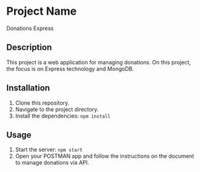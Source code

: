 # Project Name
Donations Express

## Description
This project is a web application for managing donations.
On this project, the focus is on Express technology and MongoDB.

## Installation
1. Clone this repository.
2. Navigate to the project directory. 
3. Install the dependencies: `npm install`

## Usage
1. Start the server: `npm start`
2. Open your POSTMAN app and follow the instructions on the document to manage donations via API.

